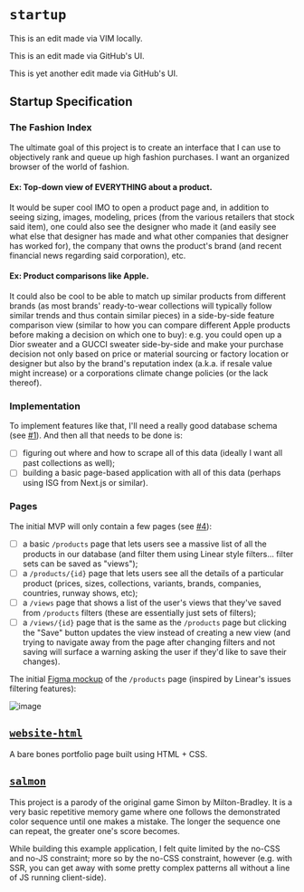 # `startup`

This is an edit made via VIM locally.

This is an edit made via GitHub's UI.

This is yet another edit made via GitHub's UI.

## Startup Specification

### The Fashion Index

The ultimate goal of this project is to create an interface that I can use to objectively rank and queue up high fashion purchases.
I want an organized browser of the world of fashion.

#### Ex: Top-down view of EVERYTHING about a product.

It would be super cool IMO to open a product page and, in addition to seeing sizing, images, modeling, prices (from the various retailers that stock said item), one could also see the designer who made it (and easily see what else that designer has made and what other companies that designer has worked for), the company that owns the product's brand (and recent financial news regarding said corporation), etc.

#### Ex: Product comparisons like Apple.

It could also be cool to be able to match up similar products from different brands (as most brands' ready-to-wear collections will typically follow similar trends and thus contain similar pieces) in a side-by-side feature comparison view (similar to how you can compare different Apple products before making a decision on which one to buy): e.g. you could open up a Dior sweater and a GUCCI sweater side-by-side and make your purchase decision not only based on price or material sourcing or factory location or designer but also by the brand's reputation index (a.k.a. if resale value might increase) or a corporations climate change policies (or the lack thereof).

### Implementation

To implement features like that, I'll need a really good database schema (see [#1](https://github.com/nicholaschiang/site/pull/1)). And then all that needs to be done is:

- [ ] figuring out where and how to scrape all of this data (ideally I want all past collections as well);
- [ ] building a basic page-based application with all of this data (perhaps using ISG from Next.js or similar).

### Pages

The initial MVP will only contain a few pages (see [#4](https://github.com/nicholaschiang/site/pull/4)):

- [ ] a basic `/products` page that lets users see a massive list of all the products in our database (and filter them using Linear style filters... filter sets can be saved as "views");
- [ ] a `/products/{id}` page that lets users see all the details of a particular product (prices, sizes, collections, variants, brands, companies, countries, runway shows, etc);
- [ ] a `/views` page that shows a list of the user's views that they've saved from `/products` filters (these are essentially just sets of filters);
- [ ] a `/views/{id}` page that is the same as the `/products` page but clicking the "Save" button updates the view instead of creating a new view (and trying to navigate away from the page after changing filters and not saving will surface a warning asking the user if they'd like to save their changes).

The initial [Figma mockup](https://www.figma.com/file/ywAIsTAX7LPEKWpd0IpZtg/DRIP?node-id=1%3A3&t=G0xjG4AfLi1dUXMn-1) of the `/products` page (inspired by Linear's issues filtering features):

![image](https://user-images.githubusercontent.com/20798889/215310276-b55f86ef-1860-4910-bd1a-9d9af6dfa937.png)

## [`website-html`](https://github.com/nicholaschiang/website-html)

A bare bones portfolio page built using HTML + CSS.

## [`salmon`](https://github.com/nicholaschiang/salmon)

This project is a parody of the original game Simon by Milton-Bradley.
It is a very basic repetitive memory game where one follows the demonstrated color sequence until one makes a mistake.
The longer the sequence one can repeat, the greater one's score becomes.

While building this example application, I felt quite limited by the no-CSS and no-JS constraint; more so by the no-CSS constraint, however (e.g. with SSR, you can get away with some pretty complex patterns all without a line of JS running client-side). 
